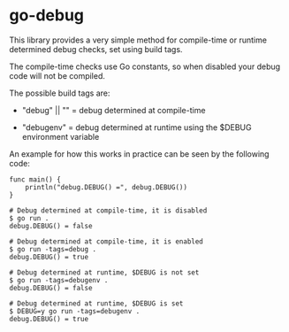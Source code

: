 # go-debug

This library provides a very simple method for compile-time or runtime determined debug checks, set using build tags.

The compile-time checks use Go constants, so when disabled your debug code will not be compiled.

The possible build tags are:

- "debug" || "" = debug determined at compile-time

- "debugenv" = debug determined at runtime using the $DEBUG environment variable

An example for how this works in practice can be seen by the following code:

```
func main() {
	println("debug.DEBUG() =", debug.DEBUG())
}
```

```
# Debug determined at compile-time, it is disabled
$ go run .
debug.DEBUG() = false

# Debug determined at compile-time, it is enabled
$ go run -tags=debug .
debug.DEBUG() = true

# Debug determined at runtime, $DEBUG is not set
$ go run -tags=debugenv .
debug.DEBUG() = false

# Debug determined at runtime, $DEBUG is set
$ DEBUG=y go run -tags=debugenv .
debug.DEBUG() = true
```